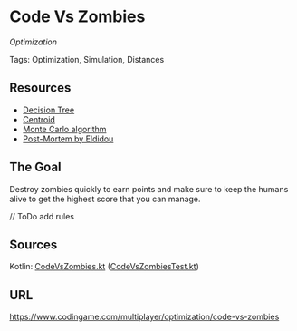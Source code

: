 # Code Vs Zombies
*Optimization*

Tags: Optimization, Simulation, Distances

## Resources
* [Decision Tree](https://en.wikipedia.org/wiki/Decision_tree)
* [Centroid](https://en.wikipedia.org/wiki/Centroid)
* [Monte Carlo algorithm](https://en.wikipedia.org/wiki/Monte_Carlo_algorithm)
* [Post-Mortem by Eldidou](https://forum.codingame.com/t/code-vs-zombies-feedback-strategies/1089/37)

## The Goal
Destroy zombies quickly to earn points and make sure to keep the humans alive to get the highest score that you can manage.

// ToDo add rules

## Sources
Kotlin: [CodeVsZombies.kt](CodeVsZombies.kt) ([CodeVsZombiesTest.kt](../../test/kotlin/CodeVsZombiesTest.kt))

## URL
<https://www.codingame.com/multiplayer/optimization/code-vs-zombies>
